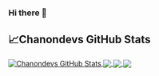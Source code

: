 ### Hi there 👋

<!--
**Chanondevs/Chanondevs** is a ✨ _special_ ✨ repository because its `README.md` (this file) appears on your GitHub profile.

Here are some ideas to get you started:

- 🔭 I’m currently working on ...
- 🌱 I’m currently learning ...
- 👯 I’m looking to collaborate on ...
- 🤔 I’m looking for help with ...
- 💬 Ask me about ...
- 📫 How to reach me: ...
- 😄 Pronouns: ...
- ⚡ Fun fact: ...
-->
## &#x1f4c8;Chanondevs GitHub Stats

<a href="https://github.com/Chanondevs/Chanondevs">
  <img align="center" src="https://github-readme-stats.vercel.app/api?username=Chanondevs&show_icons=true&line_height=27&count_private=true&title_color=ffffff&text_color=c9cacc&icon_color=2bbc8a&bg_color=1d1f21" alt="Chanondevs GitHub Stats" />
<a href="https://github.com/Chanondevs/Chanondevs">
  <img align="center" src="https://github-readme-stats.vercel.app/api/top-langs/?username=Chanondevs&title_color=BA792A&text_color=c9cacc&icon_color=2bbc8a&bg_color=1d1f21" />
</a>
  
<a href="https://github.com/Chanondevs/Chanondevs">
  <img align="center" src="https://github-readme-stats.vercel.app/api/top-langs/?username=Chanondevs&layout=compact&title_color=BA792A&text_color=c9cacc&icon_color=2bbc8a&bg_color=1d1f21" />
</a>

<a href="https://github.com/Chanondevs/Chanondevs">
  <img align="center" src="https://github-readme-stats.vercel.app/api/pin/?username=Chanondevs&repo=RTCResume&title_color=BA792A&text_color=c9cacc&icon_color=2bbc8a&bg_color=1d1f21" />
</a>
<!--[![Top Langs](https://github-readme-stats.vercel.app/api/top-langs/?username=Chanondevs&layout=compact)](https://github.com/Chanondevs/RTCResume/)

[![Readme Card](https://github-readme-stats.vercel.app/api/pin/?username=Chanondevs&repo=RTCResume)](https://github.com/Chanondevs/RTCResume/)

-->

